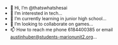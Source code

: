 - 👋 Hi, I’m @thatswhatshesai
- 👀 I’m interested in tech...
- 🌱 I’m currently learning in junior high school...
- 💞️ I’m looking to collaborate on games...
- 📫 How to reach me phone 6184400385 or email austinhuber@students-marionunit2.org...

<!---
thatswhatshesai/thatswhatshesai is a ✨ special ✨ repository because its `README.md` (this file) appears on your GitHub profile.
You can click the Preview link to take a look at your changes.
--->
